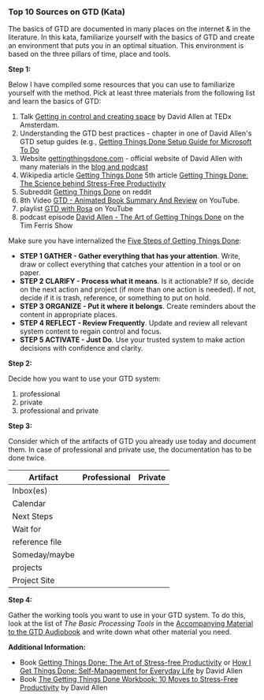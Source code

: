 ### Top 10 Sources on GTD (Kata)

The basics of GTD are documented in many places on the internet & in the literature. In this kata, familiarize yourself with the basics of GTD and create an environment that puts you in an optimal situation. This environment is based on the three pillars of time, place and tools.



**Step 1:**

Below I have compiled some resources that you can use to familiarize yourself with the method. Pick at least three materials from the following list and learn the basics of GTD:

1. Talk [Getting in control and creating space](https://www.youtube.com/watch?v=kOSFxKaqOm4) by David Allen at TEDx Amsterdam.
2. Understanding the GTD best practices - chapter in one of David Allen's GTD setup guides (e.g., [Getting Things Done Setup Guide for Microsoft To Do](https://gettingthingsdone.com/wp-content/uploads/2020/12/GTD_Microsoft_To_Do_LTR_sample.pdf)
3. Website [gettingthingsdone.com](https://gettingthingsdone.com/) - official website of David Allen with many materials in the [blog and podcast](https://gettingthingsdone.com/resources/)
4. Wikipedia article [Getting Things Done](https://en.wikipedia.org/wiki/Getting_Things_Done)
5th article [Getting Things Done: The Science behind Stress-Free Productivity](http://pespmc1.vub.ac.be/Papers/GTD-cognition.pdf)
6. Subreddit [Getting Things Done](https://www.reddit.com/r/gtd/) on reddit
6. 8th Video [GTD - Animated Book Summary And Review](https://www.youtube.com/watch?v=gCswMsONkwY) on YouTube.
9. playlist [GTD with Rosa](https://www.youtube.com/watch?v=AMSXDIo2daE&list=PLVKNjykg9ryZH-QvGVBIaSTq25ynoh1Qu) on YouTube
10. podcast episode [David Allen - The Art of Getting Things Done](https://www.podchaser.com/podcasts/the-tim-ferriss-show-87589/episodes/384-david-allen-the-art-of-get-44321188) on the Tim Ferris Show

Make sure you have internalized the [Five Steps of Getting Things Done](https://gettingthingsdone.com/what-is-gtd/):

- **STEP 1 GATHER - Gather everything that has your attention**.
  Write, draw or collect everything that catches your attention in a tool or on paper.
- **STEP 2 CLARIFY - Process what it means**.
  Is it actionable? If so, decide on the next action and project (if more than one action is needed). If not, decide if it is trash, reference, or something to put on hold.
- **STEP 3 ORGANIZE - Put it where it belongs**.
  Create reminders about the content in appropriate places.
- **STEP 4 REFLECT - Review Frequently**.
  Update and review all relevant system content to regain control and focus.
- **STEP 5 ACTIVATE - Just Do**.
  Use your trusted system to make action decisions with confidence and clarity.

**Step 2:**

Decide how you want to use your GTD system:

1. professional
2. private
3. professional and private



**Step 3:**

Consider which of the artifacts of GTD you already use today and document them. In case of professional and private use, the documentation has to be done twice.  

| Artifact | Professional | Private |
| --------------------- | --------- | ------ |
| Inbox(es) | |
| Calendar | |
| Next Steps | |
| Wait for | |
| reference file | |
| Someday/maybe | |
| projects | |
| Project Site | |



**Step 4:**

Gather the working tools you want to use in your GTD system. To do this, look at the list of *The Basic Processing Tools* in the [Accompanying Material to the GTD Audiobook](https://gettingthingsdone.com/wp-content/uploads/2014/10/PDF_1st_edition_GTD_audiobook.pdf) and write down what other material you need.



**Additional Information:**

* Book [Getting Things Done: The Art of Stress-free Productivity](https://amzn.to/3z1kMVC) or [How I Get Things Done: Self-Management for Everyday Life](https://amzn.to/3g4woP2) by David Allen
* Book [The Getting Things Done Workbook: 10 Moves to Stress-Free Productivity](https://amzn.to/3fIXCfc) by David Allen